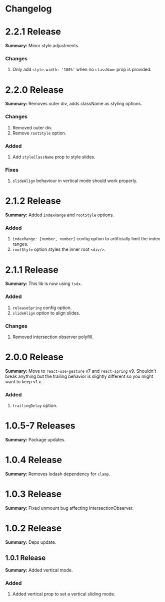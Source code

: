 # Changelog

# 2.2.1 Release

**Summary:** Minor style adjustments.

### Changes

1. Only add `style.width: '100%'` when no `className` prop is provided.

# 2.2.0 Release

**Summary:** Removes outer div, adds className as styling options.

### Changes

1. Removed outer div.
2. Remove `rootStyle` option.

### Added

1. Add `styleClassName` prop to style slides.

### Fixes

1. `slideAlign` behaviour in vertical mode should work properly.

# 2.1.2 Release

**Summary:** Added `indexRange` and `rootStyle` options.

### Added

1. `indexRange: [number, number]` config option to artificially limit the index ranges.
2. `rootStyle` option styles the inner root `<div/>`.

# 2.1.1 Release

**Summary:** This lib is now using `tsdx`.

### Added

1. `releaseSpring` config option.
2. `slideAlign` option to align slides.

### Changes

1. Removed intersection observer polyfill.

# 2.0.0 Release

**Summary:** Move to `react-use-gesture` v7 and `react-spring` v9. Shouldn't break anything but the trailing behavior is slightly different so you might want to keep v1.x.

### Added

1. `trailingDelay` option.

# 1.0.5-7 Releases

**Summary:** Package updates.

# 1.0.4 Release

**Summary:** Removes lodash dependency for `clamp`.

# 1.0.3 Release

**Summary:** Fixed unmount bug affecting IntersectionObserver.

# 1.0.2 Release

**Summary:** Deps update.

## 1.0.1 Release

**Summary:** Added vertical mode.

### Added

1. Added vertical prop to set a vertical sliding mode.
